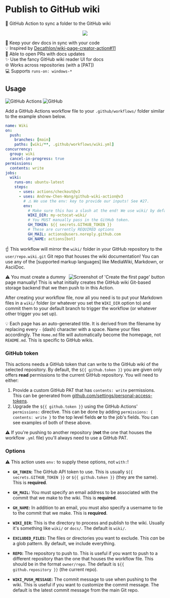 <!--
Copyright 2023 Andrew Chen Wang
SPDX-License-Identifier: Apache-2.0
-->

# Publish to GitHub wiki

📖 GitHub Action to sync a folder to the GitHub wiki

<div align="center">

![](https://user-images.githubusercontent.com/61068799/231881220-2915f956-dbdb-4eee-8807-4eba9537523f.png)

</div>

📂 Keep your dev docs in sync with your code \
💡 Inspired by [Decathlon/wiki-page-creator-action#11] \
🔁 Able to open PRs with docs updates \
✨ Use the fancy GitHub wiki reader UI for docs \
🌐 Works across repositories (with a [PAT]) \
💻 Supports `runs-on: windows-*`

## Usage

![GitHub Actions](https://img.shields.io/static/v1?style=for-the-badge&message=GitHub+Actions&color=2088FF&logo=GitHub+Actions&logoColor=FFFFFF&label=)
![GitHub](https://img.shields.io/static/v1?style=for-the-badge&message=GitHub&color=181717&logo=GitHub&logoColor=FFFFFF&label=)

Add a GitHub Actions workflow file to your `.github/workflows/` folder similar
to the example shown below.

```yml
name: Wiki
on:
  push:
    branches: [main]
    paths: [wiki/**, .github/workflows/wiki.yml]
concurrency:
  group: wiki
  cancel-in-progress: true
permissions:
  contents: write
jobs:
  wiki:
    runs-on: ubuntu-latest
    steps:
      - uses: actions/checkout@v3
      - uses: Andrew-Chen-Wang/github-wiki-action@v3
        # ⚠️ We use the env: key to provide our inputs! See #27.
        env:
          # Make sure this has a slash at the end! We use wiki/ by default.
          WIKI_DIR: my-octocat-wiki/
          # You MUST manually pass in the GitHub token.
          GH_TOKEN: ${{ secrets.GITHUB_TOKEN }}
          # These are currently REQUIRED options
          GH_MAIL: actions@users.noreply.github.com
          GH_NAME: actions[bot]
```

☝ This workflow will mirror the `wiki/` folder in your GitHub repository to the
`user/repo.wiki.git` Git repo that houses the wiki documentation! You can use
any of the [supported markup languages] like MediaWiki, Markdown, or AsciiDoc.

<img align="right" alt="Screenshot of 'Create the first page' button" src="https://i.imgur.com/ABKIS4h.png" />

⚠️ You must create a dummy page manually! This is what initially creates the
GitHub wiki Git-based storage backend that we then push to in this Action.

After creating your workflow file, now all you need is to put your Markdown
files in a `wiki/` folder (or whatever you set the `WIKI_DIR` option to) and
commit them to your default branch to trigger the workflow (or whatever other
trigger you set up).

💡 Each page has an auto-generated title. It is derived from the filename by
replacing every `-` (dash) character with a space. Name your files accordingly.
The `Home.md` file will automatically become the homepage, not `README.md`. This
is specific to GitHub wikis.

### GitHub token

This actions needs a GitHub token that can write to the GitHub wiki of the
selected repository. By default, the `${{ github.token }}` you are given only
offers **read** permissions to the current GitHub repository. You will need to
either:

1. Provide a custom GitHub PAT that has `contents: write` permissions. This can
   be generated from [github.com/settings/personal-access-tokens].
2. Upgrade the `${{ github.token }}` using the GitHub Actions' `permissions:`
   directive. This can be done by adding `permissions: { contents: write }` to
   the top level fields **or** to the job's fields. You can see examples of both
   of these above.

⚠️ If you're pushing to another repository (**not** the one that houses the
workflow `.yml` file) you'll always need to use a GitHub PAT.

### Options

⚠️ This action uses `env:` to supply these options, not `with:`!

- **`GH_TOKEN`:** The GitHub API token to use. This is usually
  `${{ secrets.GITHUB_TOKEN }}` or `${{ github.token }}` (they are the same).
  This is **required**.

- **`GH_MAIL`:** You must specify an email address to be associated with the
  commit that we make to the wiki. This is **required**.

- **`GH_NAME`:** In addition to an email, you must also specify a username to
  tie to the commit that we make. This is **required**.

- **`WIKI_DIR`:** This is the directory to process and publish to the wiki.
  Usually it's something like `wiki/` or `docs/`. The default is `wiki/`.

- **`EXCLUDED_FILES`:** The files or directories you want to exclude. This _can_
  be a glob pattern. By default, we include everything.

- **`REPO`:** The repository to push to. This is useful if you want to push to a
  different repository than the one that houses the workflow file. This should
  be in the format `owner/repo`. The default is `${{ github.repository }}` (the
  current repo).

- **`WIKI_PUSH_MESSAGE`:** The commit message to use when pushing to the wiki.
  This is useful if you want to customize the commit message. The default is the
  latest commit message from the main Git repo.

<!-- prettier-ignore-start -->
[github.com/settings/personal-access-tokens]: https://github.com/settings/personal-access-tokens
[Decathlon/wiki-page-creator-action#11]: https://github.com/Decathlon/wiki-page-creator-action/issues/11
<!-- prettier-ignore-end -->
